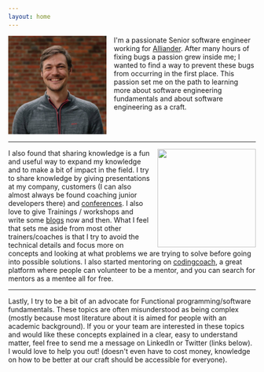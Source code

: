 ```yaml
---
layout: home
---
```

<p>
<img src="assets/img/profile.jpg" style="width:200px;height:200px;float:left;margin-right:15px">
I'm a passionate Senior software engineer working for <a href="http://www.alliander.com" title="Alliander" alt="Alliander" target="_blank">Alliander</a>.
After many hours of fixing bugs a passion grew inside me; I wanted to find a way to prevent these bugs from occurring in the first place.
This passion set me on the path to learning more about software engineering fundamentals and about software engineering as a craft.
</p>
<br/>
<br/>
<hr/>

<p>
<img src="assets/img/speaking.jpg" style="width:200px;height:200px;float:right;margin-left:15px">
I also found that sharing knowledge is a fun and useful way to expand my knowledge and to make a bit of impact in the field.
I try to share knowledge by giving presentations at my company, customers (I can also almost always be found coaching junior developers there) and <a href="/talks" title="conferences" alt="conferences">conferences</a>.
I also love to give Trainings / workshops and write some <a href="https://blog.jdriven.com/author/ties-van-de-ven/" target="_blank" title="blogs" alt="blogs">blogs</a> now and then.
What I feel that sets me aside from most other trainers/coaches is that I try to avoid the technical details and focus more on concepts and looking at what problems we are trying to solve before going into possible solutions.
I also started mentoring on <a href="https://mentors.codingcoach.io/u/639c88294474770664cbf315?name=Ties+van+de+Ven" title="codingcoach" alt="codingcoach" target="_blank">codingcoach</a>, a great platform where people can volunteer to be a mentor, and you can search for mentors as a mentee all for free.
</p>
<hr/>
<p>
Lastly, I try to be a bit of an advocate for Functional programming/software fundamentals.
These topics are often misunderstood as being complex (mostly because most literature about it is aimed for people with an academic background).
If you or your team are interested in these topics and would like these concepts explained in a clear, easy to understand matter, feel free to send me a message on LinkedIn or Twitter (links below).
I would love to help you out! (doesn't even have to cost money, knowledge on how to be better at our craft should be accessible for everyone).
</p>